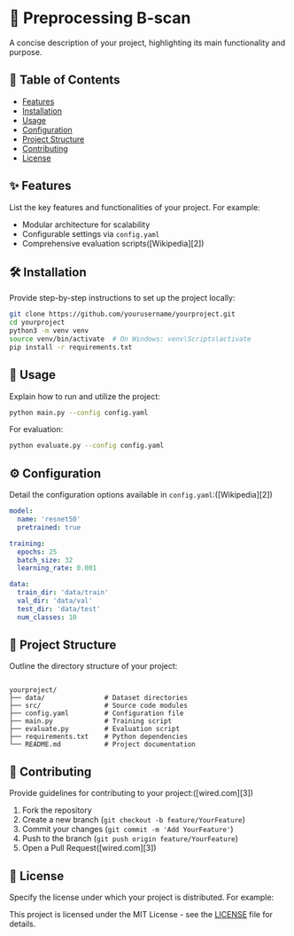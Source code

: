 # 📌 Preprocessing B-scan

A concise description of your project, highlighting its main functionality and purpose.

## 📖 Table of Contents

* [Features](#features)
* [Installation](#installation)
* [Usage](#usage)
* [Configuration](#configuration)
* [Project Structure](#project-structure)
* [Contributing](#contributing)
* [License](#license)

## ✨ Features

List the key features and functionalities of your project. For example:

* Modular architecture for scalability
* Configurable settings via `config.yaml`
* Comprehensive evaluation scripts([Wikipedia][2])

## 🛠 Installation

Provide step-by-step instructions to set up the project locally:

```bash
git clone https://github.com/yourusername/yourproject.git
cd yourproject
python3 -m venv venv
source venv/bin/activate  # On Windows: venv\Scripts\activate
pip install -r requirements.txt
```



## 🚀 Usage

Explain how to run and utilize the project:

```bash
python main.py --config config.yaml
```



For evaluation:

```bash
python evaluate.py --config config.yaml
```



## ⚙️ Configuration

Detail the configuration options available in `config.yaml`:([Wikipedia][2])

```yaml
model:
  name: 'resnet50'
  pretrained: true

training:
  epochs: 25
  batch_size: 32
  learning_rate: 0.001

data:
  train_dir: 'data/train'
  val_dir: 'data/val'
  test_dir: 'data/test'
  num_classes: 10
```



## 📁 Project Structure

Outline the directory structure of your project:

```

yourproject/
├── data/               # Dataset directories
├── src/                # Source code modules
├── config.yaml         # Configuration file
├── main.py             # Training script
├── evaluate.py         # Evaluation script
├── requirements.txt    # Python dependencies
└── README.md           # Project documentation
```



## 🤝 Contributing

Provide guidelines for contributing to your project:([wired.com][3])

1. Fork the repository
2. Create a new branch (`git checkout -b feature/YourFeature`)
3. Commit your changes (`git commit -m 'Add YourFeature'`)
4. Push to the branch (`git push origin feature/YourFeature`)
5. Open a Pull Request([wired.com][3])

## 📄 License

Specify the license under which your project is distributed. For example:

This project is licensed under the MIT License - see the [LICENSE](LICENSE) file for details.

